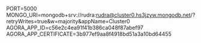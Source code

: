 PORT=5000
MONGO_URI=mongodb+srv://rudra:rudra@cluster0.hs3jzyw.mongodb.net/?retryWrites=true&w=majority&appName=Cluster0
AGORA_APP_ID=c56e2c4ea91f41b386ca048f87abef97
AGORA_APP_CERTIFICATE=3b977ef9aa8f4918bd51a3a10bd64455
